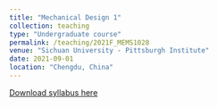```yaml
---
title: "Mechanical Design 1"
collection: teaching
type: "Undergraduate course"
permalink: /teaching/2021F_MEMS1028
venue: "Sichuan University - Pittsburgh Institute"
date: 2021-09-01
location: "Chengdu, China"
---
```

[Download syllabus here](http://Liuchao-JIN.github.io/files/teaching/2021F_MEMS1028.pdf)
